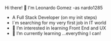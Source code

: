 Hi there! 👋 I'm Leonardo Gomez -as nardo1285

- A Full Stack Developer (on my init steps)
- I´m searching for my very first job in IT world
- 👀 I’m interested in learning Front End and UX
- 🌱 I’m currently learning ...everything I can!
 

<!---
nardo1285/nardo1285 is a ✨ special ✨ repository because its `README.md` (this file) appears on your GitHub profile.
You can click the Preview link to take a look at your changes.
--->
